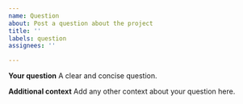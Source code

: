 ```yaml
---
name: Question
about: Post a question about the project
title: ''
labels: question
assignees: ''

---
```


**Your question**
A clear and concise question.

**Additional context**
Add any other context about your question here.
